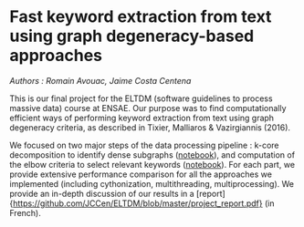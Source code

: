 # Fast keyword extraction from text using graph degeneracy-based approaches

*Authors : Romain Avouac, Jaime Costa Centena*

This is our final project for the ELTDM (software guidelines to process massive data) course at ENSAE. Our purpose was to find computationally efficient ways of performing keyword extraction from text using graph degeneracy criteria, as described in Tixier, Malliaros & Vazirgiannis (2016). 

We focused on two major steps of the data processing pipeline : k-core decomposition to identify dense subgraphs ([notebook](https://github.com/JCCen/ELTDM/blob/master/1_k_core_decomp.ipynb)), and computation of the elbow criteria to select relevant keywords ([notebook](https://github.com/JCCen/ELTDM/blob/master/2_elbow_criteria.ipynb)). For each part, we provide extensive performance comparison for all the approaches we implemented (including cythonization, multithreading, multiprocessing). We provide an in-depth discussion of our results in a [report]{https://github.com/JCCen/ELTDM/blob/master/project_report.pdf} (in French).
